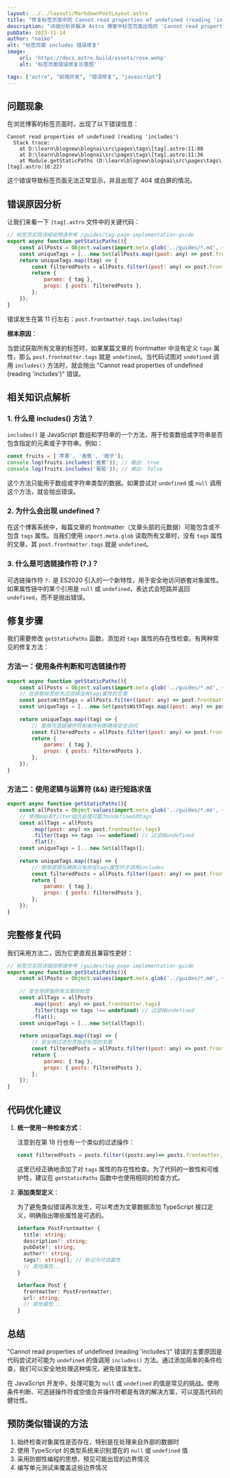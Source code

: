 ```yaml
---
layout: ../../layouts/MarkdownPostLayout.astro
title: "修复标签页面中的 Cannot read properties of undefined (reading 'includes') 错误"
description: "详细分析并解决 Astro 博客中标签页面出现的 'Cannot read properties of undefined (reading 'includes')' 错误"
pubDate: 2023-11-14
author: "naiko"
alt: "标签页面 includes 错误修复"
image:
    url: 'https://docs.astro.build/assets/rose.webp'
    alt: '标签页面错误修复示意图'

tags: ["astro", "前端开发", "错误修复", "javascript"]
---
```


## 问题现象

在浏览博客的标签页面时，出现了以下错误信息：

```
Cannot read properties of undefined (reading 'includes')
  Stack trace:
    at D:\learn\blognew\blognai\src\pages\tags\[tag].astro:11:80
    at D:\learn\blognew\blognai\src\pages\tags\[tag].astro:11:36
    at Module.getStaticPaths (D:\learn\blognew\blognai\src\pages\tags\[tag].astro:10:22)
```

这个错误导致标签页面无法正常显示，并且出现了 404 或白屏的情况。

## 错误原因分析

让我们来看一下 `[tag].astro` 文件中的关键代码：

```javascript
// 标签页实现详细说明请参考 /guides/tag-page-implementation-guide
export async function getStaticPaths(){
    const allPosts = Object.values(import.meta.glob('../guides/*.md', { eager: true }));
    const uniqueTags = [...new Set(allPosts.map((post: any) => post.frontmatter.tags).flat())];
    return uniqueTags.map((tag) => {
        const filteredPosts = allPosts.filter((post: any) => post.frontmatter.tags.includes(tag));
        return {
            params: { tag },
            props: { posts: filteredPosts },
        };
    });
}
```

错误发生在第 11 行左右：`post.frontmatter.tags.includes(tag)`

**根本原因**：

当尝试获取所有文章的标签时，如果某篇文章的 frontmatter 中没有定义 `tags` 属性，那么 `post.frontmatter.tags` 就是 `undefined`。当代码试图对 `undefined` 调用 `includes()` 方法时，就会抛出 "Cannot read properties of undefined (reading 'includes')" 错误。

## 相关知识点解析

### 1. 什么是 includes() 方法？

`includes()` 是 JavaScript 数组和字符串的一个方法，用于检查数组或字符串是否包含指定的元素或子字符串。例如：

```javascript
const fruits = ['苹果', '香蕉', '橙子'];
console.log(fruits.includes('香蕉')); // 输出: true
console.log(fruits.includes('葡萄')); // 输出: false
```

这个方法只能用于数组或字符串类型的数据。如果尝试对 `undefined` 或 `null` 调用这个方法，就会抛出错误。

### 2. 为什么会出现 undefined？

在这个博客系统中，每篇文章的 frontmatter（文章头部的元数据）可能包含或不包含 `tags` 属性。当我们使用 `import.meta.glob` 读取所有文章时，没有 `tags` 属性的文章，其 `post.frontmatter.tags` 就是 `undefined`。

### 3. 什么是可选链操作符 (?.)？

可选链操作符 `?.` 是 ES2020 引入的一个新特性，用于安全地访问嵌套对象属性。如果属性链中的某个引用是 `null` 或 `undefined`，表达式会短路并返回 `undefined`，而不是抛出错误。

## 修复步骤

我们需要修改 `getStaticPaths` 函数，添加对 `tags` 属性的存在性检查。有两种常见的修复方法：

### 方法一：使用条件判断和可选链操作符

```javascript
export async function getStaticPaths(){
    const allPosts = Object.values(import.meta.glob('../guides/*.md', { eager: true }));
    // 在获取标签前先过滤掉没有tags属性的文章
    const postsWithTags = allPosts.filter((post: any) => post.frontmatter.tags);
    const uniqueTags = [...new Set(postsWithTags.map((post: any) => post.frontmatter.tags).flat())];
    
    return uniqueTags.map((tag) => {
        // 使用可选链操作符和条件判断确保安全访问
        const filteredPosts = allPosts.filter((post: any) => post.frontmatter.tags?.includes(tag));
        return {
            params: { tag },
            props: { posts: filteredPosts },
        };
    });
}
```

### 方法二：使用逻辑与运算符 (&&) 进行短路求值

```javascript
export async function getStaticPaths(){
    const allPosts = Object.values(import.meta.glob('../guides/*.md', { eager: true }));
    // 使用map和filter组合处理可能为undefined的tags
    const allTags = allPosts
        .map((post: any) => post.frontmatter.tags)
        .filter(tags => tags !== undefined) // 过滤掉undefined
        .flat();
    const uniqueTags = [...new Set(allTags)];
    
    return uniqueTags.map((tag) => {
        // 使用逻辑与确保只有存在tags属性时才调用includes
        const filteredPosts = allPosts.filter((post: any) => post.frontmatter.tags && post.frontmatter.tags.includes(tag));
        return {
            params: { tag },
            props: { posts: filteredPosts },
        };
    });
}
```

## 完整修复代码

我们采用方法二，因为它更直观且兼容性更好：

```javascript
// 标签页实现详细说明请参考 /guides/tag-page-implementation-guide
export async function getStaticPaths(){
    const allPosts = Object.values(import.meta.glob('../guides/*.md', { eager: true }));
    
    // 安全地获取所有文章的标签
    const allTags = allPosts
        .map((post: any) => post.frontmatter.tags)
        .filter(tags => tags !== undefined) // 过滤掉undefined
        .flat();
    const uniqueTags = [...new Set(allTags)];
    
    return uniqueTags.map((tag) => {
        // 安全地过滤包含指定标签的文章
        const filteredPosts = allPosts.filter((post: any) => post.frontmatter.tags && post.frontmatter.tags.includes(tag));
        return {
            params: { tag },
            props: { posts: filteredPosts },
        };
    });
}
```

## 代码优化建议

1. **统一使用一种检查方式**：

   注意到在第 18 行也有一个类似的过滤操作：
   ```javascript
   const filteredPosts = posts.filter((posts:any)=> posts.frontmatter.tags && posts.frontmatter.tags.includes(tag));
   ```
   这里已经正确地添加了对 `tags` 属性的存在性检查。为了代码的一致性和可维护性，建议在 `getStaticPaths` 函数中也使用相同的检查方式。

2. **添加类型定义**：

   为了避免类似错误再次发生，可以考虑为文章数据添加 TypeScript 接口定义，明确指出哪些属性是可选的。

   ```typescript
   interface PostFrontmatter {
     title: string;
     description?: string;
     pubDate?: string;
     author?: string;
     tags?: string[]; // 标记为可选属性
     // 其他属性...
   }
   
   interface Post {
     frontmatter: PostFrontmatter;
     url: string;
     // 其他属性...
   }
   ```

## 总结

"Cannot read properties of undefined (reading 'includes')" 错误的主要原因是代码尝试对可能为 `undefined` 的值调用 `includes()` 方法。通过添加简单的条件检查，我们可以安全地处理这种情况，避免错误发生。

在 JavaScript 开发中，处理可能为 `null` 或 `undefined` 的值是常见的挑战。使用条件判断、可选链操作符或空值合并操作符都是有效的解决方案，可以提高代码的健壮性。

## 预防类似错误的方法

1. 始终检查对象属性是否存在，特别是在处理来自外部的数据时
2. 使用 TypeScript 的类型系统来识别潜在的 `null` 或 `undefined` 值
3. 采用防御性编程的思想，预见可能出现的边界情况
4. 编写单元测试来覆盖这些边界情况